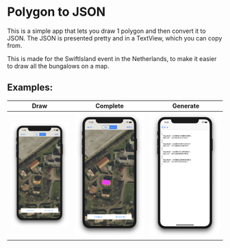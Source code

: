 # Polygon to JSON
This is a simple app that lets you draw 1 polygon and then convert it to JSON. The JSON is presented pretty and in a TextView, which you can copy from.

This is made for the SwiftIsland event in the Netherlands, to make it easier to draw all the bungalows on a map.

## Examples:
Draw | Complete | Generate
:-------------------------:|:-------------------------:|:-------------------------:
![Draw](pics/pic1.png) | ![Draw](pics/pic2.png) | ![Generate](pics/pic3.png)